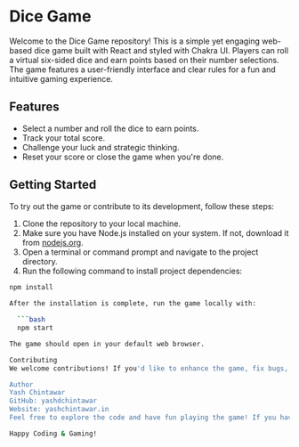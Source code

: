 # Dice Game

Welcome to the Dice Game repository! This is a simple yet engaging web-based dice game built with React and styled with Chakra UI. Players can roll a virtual six-sided dice and earn points based on their number selections. The game features a user-friendly interface and clear rules for a fun and intuitive gaming experience.

## Features

- Select a number and roll the dice to earn points.
- Track your total score.
- Challenge your luck and strategic thinking.
- Reset your score or close the game when you're done.

## Getting Started

To try out the game or contribute to its development, follow these steps:

1. Clone the repository to your local machine.
2. Make sure you have Node.js installed on your system. If not, download it from [nodejs.org](https://nodejs.org/).
3. Open a terminal or command prompt and navigate to the project directory.
4. Run the following command to install project dependencies:

  ```bash
  npm install
   
After the installation is complete, run the game locally with:

	```bash
	npm start

The game should open in your default web browser.

Contributing
We welcome contributions! If you'd like to enhance the game, fix bugs, or suggest new features, please open an issue and create a pull request.

Author
Yash Chintawar
GitHub: yashdchintawar
Website: yashchintawar.in
Feel free to explore the code and have fun playing the game! If you have any questions or suggestions, please don't hesitate to reach out.

Happy Coding & Gaming!

